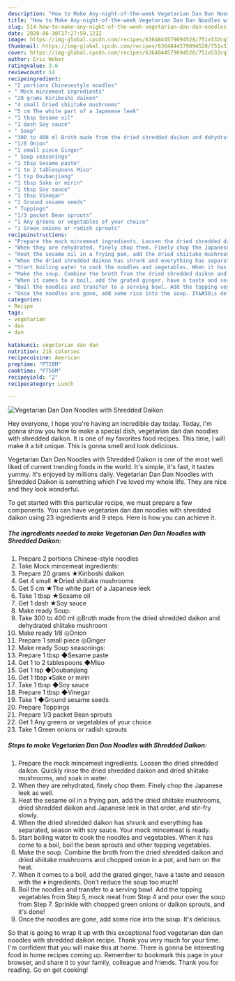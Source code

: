 ```yaml
---
description: "How to Make Any-night-of-the-week Vegetarian Dan Dan Noodles with Shredded Daikon"
title: "How to Make Any-night-of-the-week Vegetarian Dan Dan Noodles with Shredded Daikon"
slug: 514-how-to-make-any-night-of-the-week-vegetarian-dan-dan-noodles-with-shredded-daikon
date: 2020-06-30T17:27:59.121Z
image: https://img-global.cpcdn.com/recipes/6364844579094528/751x532cq70/vegetarian-dan-dan-noodles-with-shredded-daikon-recipe-main-photo.jpg
thumbnail: https://img-global.cpcdn.com/recipes/6364844579094528/751x532cq70/vegetarian-dan-dan-noodles-with-shredded-daikon-recipe-main-photo.jpg
cover: https://img-global.cpcdn.com/recipes/6364844579094528/751x532cq70/vegetarian-dan-dan-noodles-with-shredded-daikon-recipe-main-photo.jpg
author: Eric Weber
ratingvalue: 3.6
reviewcount: 14
recipeingredient:
- "2 portions Chinesestyle noodles"
- " Mock mincemeat ingredients"
- "20 grams Kiriboshi daikon"
- "4 small Dried shiitake mushrooms"
- "5 cm The white part of a Japanese leek"
- "1 tbsp Sesame oil"
- "1 dash Soy sauce"
- " Soup"
- "300 to 400 ml Broth made from the dried shredded daikon and dehydrated shiitake mushroom"
- "1/8 Onion"
- "1 small piece Ginger"
- " Soup seasonings"
- "1 tbsp Sesame paste"
- "1 to 2 tablespoons Miso"
- "1 tsp Doubanjiang"
- "1 tbsp Sake or mirin"
- "1 tbsp Soy sauce"
- "1 tbsp Vinegar"
- "1 Ground sesame seeds"
- " Toppings"
- "1/3 packet Bean sprouts"
- "1 Any greens or vegetables of your choice"
- "1 Green onions or radish sprouts"
recipeinstructions:
- "Prepare the mock mincemeat ingredients. Loosen the dried shredded daikon. Quickly rinse the dried shredded daikon and dried shiitake mushrooms, and soak in water."
- "When they are rehydrated, finely chop them. Finely chop the Japanese leek as well."
- "Heat the sesame oil in a frying pan, add the dried shiitake mushrooms, dried shredded daikon and Japanese leek in that order, and stir-fry slowly."
- "When the dried shredded daikon has shrunk and everything has separated, season with soy sauce. Your mock mincemeat is ready."
- "Start boiling water to cook the noodles and vegetables. When it has come to a boil, boil the bean sprouts and other topping vegetables."
- "Make the soup. Combine the broth from the dried shredded daikon and dried shiitake mushrooms and chopped onion in a pot, and turn on the heat."
- "When it comes to a boil, add the grated ginger, have a taste and season with the ♦ ingredients. Don&#39;t reduce the soup too much!"
- "Boil the noodles and transfer to a serving bowl. Add the topping vegetables from Step 5, mock meat from Step 4 and pour over the soup from Step 7. Sprinkle with chopped green onions or daikon sprouts, and it&#39;s done!"
- "Once the noodles are gone, add some rice into the soup. It&#39;s delicious."
categories:
- Recipe
tags:
- vegetarian
- dan
- dan

katakunci: vegetarian dan dan 
nutrition: 216 calories
recipecuisine: American
preptime: "PT28M"
cooktime: "PT56M"
recipeyield: "2"
recipecategory: Lunch

---
```



![Vegetarian Dan Dan Noodles with Shredded Daikon](https://img-global.cpcdn.com/recipes/6364844579094528/751x532cq70/vegetarian-dan-dan-noodles-with-shredded-daikon-recipe-main-photo.jpg)

Hey everyone, I hope you're having an incredible day today. Today, I'm gonna show you how to make a special dish, vegetarian dan dan noodles with shredded daikon. It is one of my favorites food recipes. This time, I will make it a bit unique. This is gonna smell and look delicious.



Vegetarian Dan Dan Noodles with Shredded Daikon is one of the most well liked of current trending foods in the world. It's simple, it's fast, it tastes yummy. It's enjoyed by millions daily. Vegetarian Dan Dan Noodles with Shredded Daikon is something which I've loved my whole life. They are nice and they look wonderful.


To get started with this particular recipe, we must prepare a few components. You can have vegetarian dan dan noodles with shredded daikon using 23 ingredients and 9 steps. Here is how you can achieve it.

<!--inarticleads1-->

##### The ingredients needed to make Vegetarian Dan Dan Noodles with Shredded Daikon:

1. Prepare 2 portions Chinese-style noodles
1. Take  Mock mincemeat ingredients:
1. Prepare 20 grams ★Kiriboshi daikon
1. Get 4 small ★Dried shiitake mushrooms
1. Get 5 cm ★The white part of a Japanese leek
1. Take 1 tbsp ★Sesame oil
1. Get 1 dash ★Soy sauce
1. Make ready  Soup:
1. Take 300 to 400 ml ◎Broth made from the dried shredded daikon and dehydrated shiitake mushroom
1. Make ready 1/8 ◎Onion
1. Prepare 1 small piece ◎Ginger
1. Make ready  Soup seasonings:
1. Prepare 1 tbsp ◆Sesame paste
1. Get 1 to 2 tablespoons ◆Miso
1. Get 1 tsp ◆Doubanjiang
1. Get 1 tbsp ♦Sake or mirin
1. Take 1 tbsp ◆Soy sauce
1. Prepare 1 tbsp ◆Vinegar
1. Take 1 ◆Ground sesame seeds
1. Prepare  Toppings
1. Prepare 1/3 packet Bean sprouts
1. Get 1 Any greens or vegetables of your choice
1. Take 1 Green onions or radish sprouts




<!--inarticleads2-->

##### Steps to make Vegetarian Dan Dan Noodles with Shredded Daikon:

1. Prepare the mock mincemeat ingredients. Loosen the dried shredded daikon. Quickly rinse the dried shredded daikon and dried shiitake mushrooms, and soak in water.
1. When they are rehydrated, finely chop them. Finely chop the Japanese leek as well.
1. Heat the sesame oil in a frying pan, add the dried shiitake mushrooms, dried shredded daikon and Japanese leek in that order, and stir-fry slowly.
1. When the dried shredded daikon has shrunk and everything has separated, season with soy sauce. Your mock mincemeat is ready.
1. Start boiling water to cook the noodles and vegetables. When it has come to a boil, boil the bean sprouts and other topping vegetables.
1. Make the soup. Combine the broth from the dried shredded daikon and dried shiitake mushrooms and chopped onion in a pot, and turn on the heat.
1. When it comes to a boil, add the grated ginger, have a taste and season with the ♦ ingredients. Don&#39;t reduce the soup too much!
1. Boil the noodles and transfer to a serving bowl. Add the topping vegetables from Step 5, mock meat from Step 4 and pour over the soup from Step 7. Sprinkle with chopped green onions or daikon sprouts, and it&#39;s done!
1. Once the noodles are gone, add some rice into the soup. It&#39;s delicious.




So that is going to wrap it up with this exceptional food vegetarian dan dan noodles with shredded daikon recipe. Thank you very much for your time. I'm confident that you will make this at home. There is gonna be interesting food in home recipes coming up. Remember to bookmark this page in your browser, and share it to your family, colleague and friends. Thank you for reading. Go on get cooking!
